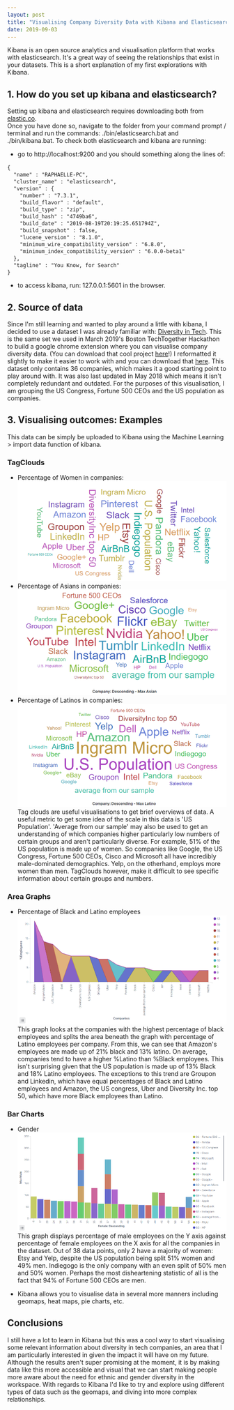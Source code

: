 ```yaml
---
layout: post
title: "Visualising Company Diversity Data with Kibana and Elasticsearch"
date: 2019-09-03
---
```



Kibana is an open source analytics and visualisation platform that works with elasticsearch. 
It's a great way of seeing the relationships that exist in your datasets. This is a short explanation of my first explorations with Kibana.

## 1. How do you set up kibana and elasticsearch?
Setting up kibana and elasticsearch requires downloading both from [elastic.co](https://www.elastic.co/products/elastic-stack).  
Once you have done so, navigate to the folder from your command prompt / terminal and run the commands: ./bin/elasticsearch.bat
and ./bin/kibana.bat. To check both elasticsearch and kibana are running:
- go to http://localhost:9200 and you should something along the lines of:
```
{
  "name" : "RAPHAELLE-PC",
  "cluster_name" : "elasticsearch",
  "version" : {
    "number" : "7.3.1",
    "build_flavor" : "default",
    "build_type" : "zip",
    "build_hash" : "4749ba6",
    "build_date" : "2019-08-19T20:19:25.651794Z",
    "build_snapshot" : false,
    "lucene_version" : "8.1.0",
    "minimum_wire_compatibility_version" : "6.8.0",
    "minimum_index_compatibility_version" : "6.0.0-beta1"
  },
  "tagline" : "You Know, for Search"
}
```
- to access kibana, run: 127.0.0.1:5601 in the browser.

## 2. Source of data
Since I'm still learning and wanted to play around a little with kibana, I decided to use a dataset I was already familiar with: 
[Diversity in Tech](https://informationisbeautiful.net/visualizations/diversity-in-tech/). This is the same set we used in March 2019's
Boston TechTogether Hackathon to build a google chrome extension where you can visualise company diversity data. (You can download that
cool project [here](https://github.com/raphaelletseng/know_your_company)!) 
I reformatted it slightly to make it easier to work with and you can download that [here](https://github.com/raphaelletseng/hello-world/blob/master/employeediversity5.csv).
This dataset only contains 36 companies, which makes it a good starting point to play around with. It was also last updated in May 2018
which means it isn't completely redundant and outdated. 
For the purposes of this visualisation, I am grouping the US Congress, Fortune 500 CEOs and the US population as companies. 

## 3. Visualising outcomes: Examples
This data can be simply be uploaded to Kibana using the Machine Learning > import data function of kibana.

### TagClouds
- Percentage of Women in companies:
![Link](/assets/img/Percentage%20Female%20Tag%20Cloud.PNG)
- Percentage of Asians in companies:
![Link](/assets/img/AsianTagCloud.PNG)
- Percentage of Latinos in companies:
![Link](/assets/img/LatinoTagCloud.PNG)
Tag clouds are useful visualisations to get brief overviews of data. A useful metric to get some idea of the scale in this data is 'US Population'. 'Average from our sample' may also be used to get an understanding of which companies higher particularly low numbers of certain groups and aren't particularly diverse. For example, 51% of the US population is made up of women. So companies like Google, the US Congress, Fortune 500 CEOs, Cisco and Microsoft all have incredibly male-dominated demographics. Yelp, on the otherhand, employs more women than men. TagClouds however, make it difficult to see specific information about certain groups and numbers. 

### Area Graphs
- Percentage of Black and Latino employees 
![Link](/assets/img/Black_Latino.PNG)
This graph looks at the companies with the highest percentage of black employees and splits the area beneath the graph with percentage of Latino employees per company. From this, we can see that Amazon's employees are made up of 21% black and 13% latino. On average, companies tend to have a higher %Latino than %Black employees. This isn't surprising given that the US population is made up of 13% Black and 18% Latino employees. The exceptions to this trend are Groupon and Linkedin, which have equal percentages of Black and Latino employees and Amazon, the US congress, Uber and Diversity Inc. top 50, which have more Black employees than Latino. 

### Bar Charts
- Gender
![Link](/assets/img/Gender2.PNG)
This graph displays percentage of male employees on the Y axis against percentage of female employees on the X axis for all the companies in the dataset. Out of 38 data points, only 2 have a majority of women: Etsy and Yelp, despite the US population being split 51% women and 49% men. Indiegogo is the only company with an even split of 50% men and 50% women. Perhaps the most disheartening statistic of all is the fact that 94% of Fortune 500 CEOs are men. 

- Kibana allows you to visualise data in several more manners including geomaps, heat maps, pie charts, etc. 

## Conclusions
I still have a lot to learn in Kibana but this was a cool way to start visualising some relevant information about diversity in tech companies, an area that I am particularly interested in given the impact it will have on my future. Although the results aren't super promising at the moment, it is by making data like this more accessible and visual that we can start making people more aware about the need for ethnic and gender diversity in the workspace. 
With regards to Kibana I'd like to try and explore using different types of data such as the geomaps, and diving into more complex relationships.
